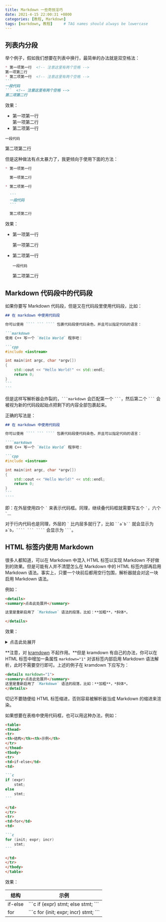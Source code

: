 ```yaml
---
title: Markdown 一些奇技淫巧
date: 2021-4-15 22:00:31 +0800
categories: [教程, Markdown]
tags: [markdown, 教程]     # TAG names should always be lowercase
---
```


## 列表内分段

举个例子，假如我们想要在列表中换行，最简单的办法就是双空格法：

````markdown
* 第一项第一行  <!-- 注意这里有两个空格 -->
第一项第二行
* 第二项第一行  <!-- 注意这里有两个空格 -->
```
一段代码
```  <!-- 注意这里有两个空格 -->
第二项第二行
````

效果：

* 第一项第一行  
第一项第二行
* 第二项第一行  
```
一段代码
```  
第二项第二行

但是这种做法有点太暴力了，我更倾向于使用下面的方法：

````markdown
* 第一项第一行

  第一项第二行

* 第二项第一行

  ```
  一段代码
  ```

  第二项第二行
````

效果：

* 第一项第一行

  第一项第二行

* 第二项第一行

  ```
  一段代码
  ```

  第二项第二行

## Markdown 代码段中的代码段

如果你要写 Markdown 代码段，但是又在代码段里使用代码段，比如：

````markdown
## 在 markdown 中使用代码段

你可以使用 ```` ``` ```` 包裹代码段使代码染色，并且可以指定代码的语言：

```markdown
使用 C++ 写一个 `Hello World` 程序吧：

```cpp
#include <iostream>

int main(int argc, char *argv[])
{
    std::cout << "Hello World!" << std::endl;
    return 0;
}
```
```
````

但是这样写解析器会炸裂的，```` ```markdown ```` 会匹配第一个 ```` ``` ````，然后第二个 ```` ``` ```` 会被视为新的代码段起始点把剩下的内容全部包裹起来。

正确的写法是：

`````markdown
## 在 markdown 中使用代码段

你可以使用 ```` ``` ```` 包裹代码段使代码染色，并且可以指定代码的语言：

````markdown
使用 C++ 写一个 `Hello World` 程序吧：

```cpp
#include <iostream>

int main(int argc, char *argv[])
{
    std::cout << "Hello World!" << std::endl;
    return 0;
}
```
````
`````

即：在外层使用四个 `` ` `` 来表示代码框。同理，继续叠代码框就需要写五个 `` ` ``，六个 `` ` ``...

对于行内代码也是同理，外层的 `` ` `` 比内层多就行了，比如 ``` ``a`b`` ``` 就会显示为 ``a`b``，````` ```` ``` ```` ````` 会显示为 ```` ``` ````。

## HTML 标签内使用 Markdown

很多人都知道，可以在 Markdown 中混入 HTML 标签以实现 Markdown 不好做到的效果。但是可能有人并不清楚怎么在 Markdown 中的 HTML 标签内部再启用 Markdown 语法。事实上，只要一个块前后都用空行包围，解析器就会对这一块启用 Markdown 语法。

例如：

```markdown
<details>
<summary>点击此处展开</summary>

这里是重新启用了 `Markdown` 语法的段落，比如：**加粗**，*斜体*。

</details>
```

效果：

<p><details markdown="1">
<summary>点击此处展开</summary>
这里是重新启用了 `Markdown` 语法的段落，比如：**加粗**，*斜体*。
</details></p>

**注意，对 [kramdown](https://kramdown.gettalong.org/) 不起作用。**但是 kramdown 有自己的办法，你可以在 HTML 标签中增加一条属性 `markdown="1"` 对该标签内部启用 Markdown 语法解析，此时不需要空行即可。上述的例子在 kramdown 下应写为：

```markdown
<details markdown="1">
<summary>点击此处展开</summary>
这里是重新启用了 `Markdown` 语法的段落，比如：**加粗**，*斜体*。
</details>
```

切记不要随便给 HTML 标签缩进，否则容易被解析器当成 Markdown 的缩进来渲染。

如果想要在表格中使用代码框，也可以用这种办法，例如：

````markdown
<table>
<thead>
<tr>
<th>结构</th><th>示例</th>
</tr>
</thead>
<tbody>
<tr>
<td>if-else</td>
<td>

```c
if (expr)
    stmt;
else
    stmt;
```

</td>
</tr>
<tr>
<td>for</td>
<td>

```c
for (init; expr; incr)
    stmt;
```

</td>
</tr>
</tbody>
</table>
````

效果：

<table>
<thead>
<tr>
<th>结构</th><th>示例</th>
</tr>
</thead>
<tbody>
<tr>
<td>if-else</td>
<td markdown="1">
```c
if (expr)
    stmt;
else
    stmt;
```
</td>
</tr>
<tr>
<td>for</td>
<td markdown="1">
```c
for (init; expr; incr)
    stmt;
```
</td>
</tr>
</tbody>
</table>
